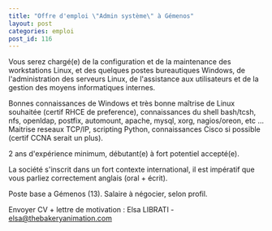 ```yaml
---
title: "Offre d'emploi \"Admin système\" à Gémenos"
layout: post
categories: emploi
post_id: 116
---
```

Vous serez chargé(e) de la configuration et de la maintenance des
workstations Linux, et des quelques postes bureautiques Windows, de
l'administration des serveurs Linux, de l'assistance aux utilisateurs et
de la gestion des moyens informatiques internes.

Bonnes connaissances de Windows et très bonne maîtrise de Linux
souhaitée (certif RHCE de preference), connaissances du shell bash/tcsh,
nfs, openldap, postfix, automount, apache, mysql, xorg, nagios/oreon,
etc … Maitrise reseaux TCP/IP, scripting Python, connaissances Cisco si
possible (certif CCNA serait un plus).

2 ans d'expérience minimum, débutant(e) à fort potentiel accepté(e).

La société s'inscrit dans un fort contexte international, il est
impératif que vous parliez correctement anglais (oral + écrit).

Poste base a Gémenos (13). Salaire à négocier, selon profil.

Envoyer CV + lettre de motivation : Elsa LIBRATI - elsa@thebakeryanimation.com